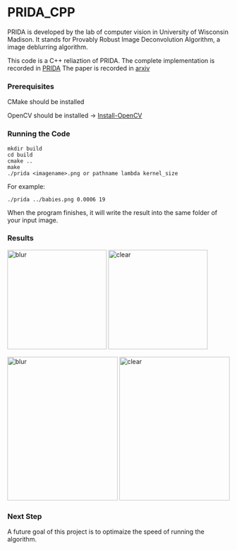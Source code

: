 
# PRIDA_CPP

PRIDA is developed by the lab of computer vision in University of Wisconsin Madison. It stands for Provably Robust Image Deconvolution Algorithm, a image deblurring algorithm. 

This code is a C++ reliaztion of PRIDA. The complete implementation is recorded in [PRIDA](https://github.com/sravi-uwmadison/prida) The paper is recorded in [arxiv](https://arxiv.org/abs/1803.08137)

### Prerequisites

CMake should be installed 

OpenCV should be installed -> [Install-OpenCV](https://github.com/jayrambhia/Install-OpenCV)

### Running the Code 
    mkdir build
    cd build 
    cmake ..
    make
    ./prida <imagename>.png or pathname lambda kernel_size
For example:

    ./prida ../babies.png 0.0006 19
    
When the program finishes, it will write the result into the same folder of your input image.  
### Results  
<img width="225" height="225" alt="blur" src="https://user-images.githubusercontent.com/14845016/46645893-b33ef200-cb4c-11e8-8e3d-ab759df584b7.png"> <img width="225" height="225" alt="clear" src="https://user-images.githubusercontent.com/14845016/46645894-b33ef200-cb4c-11e8-875d-f1022e7306d6.png">

<img width="250" height="325" alt="blur" src="https://user-images.githubusercontent.com/14845016/46645944-f39e7000-cb4c-11e8-820c-1be5f2d5409a.png"> <img width="250" height="325" alt="clear" src="https://user-images.githubusercontent.com/14845016/46645945-f5683380-cb4c-11e8-8136-80524e4c5a4a.png">


### Next Step

A future goal of this project is to optimaize the speed of running the algorithm. 
